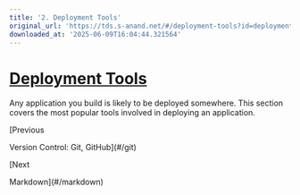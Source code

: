 ```yaml
---
title: '2. Deployment Tools'
original_url: 'https://tds.s-anand.net/#/deployment-tools?id=deployment-tools'
downloaded_at: '2025-06-09T16:04:44.321564'
---
```

[Deployment Tools](#/deployment-tools?id=deployment-tools)
==========================================================

Any application you build is likely to be deployed somewhere. This section covers the most popular tools involved in deploying an application.

[Previous

Version Control: Git, GitHub](#/git)

[Next

Markdown](#/markdown)